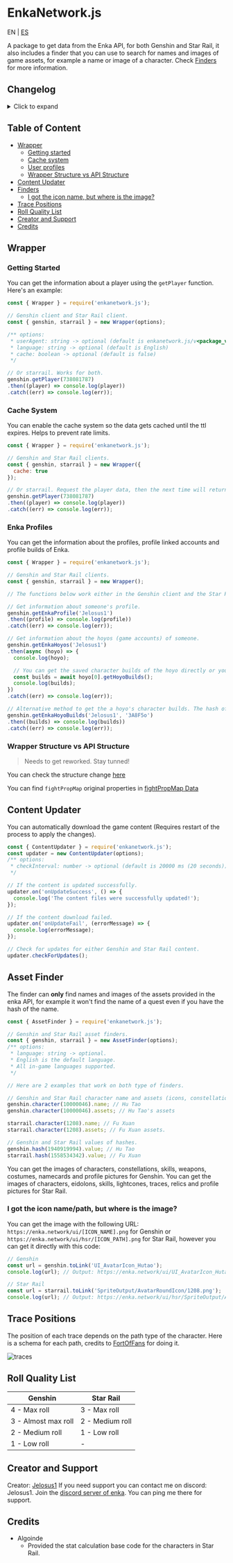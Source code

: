 # EnkaNetwork.js

EN | [ES](./README_ES.md)

A package to get data from the Enka API, for both Genshin and Star Rail, it also includes a finder that you can use to search for names and images of game assets, for example a name or image of a character. Check [Finders](#asset-finder) for more information.

## Changelog
<details>
	<summary>Click to expand</summary>

  - v2.9.2:
    - Added Star Rail 2.7 version content.
  - v2.9.1:
    - Added Genshin 5.2 version content.
  - v2.9.0:
    - Added Star Rail 2.6 version content.
  - v2.8.9:
    - Added Genshin 5.1 version content.
  - v2.8.8:
    - Added latest excel for skill tree in Star Rail (seems I didn't in the last update).
	- Fixed the `theaterMode` property for the player that didn't attempt the theather.
  - v2.8.7:
	  - Added Star Rail 2.5 version content.
  - v2.8.6:
	  - Fixed the value for the theater mode difficulty.
	  - Corrected a typo in the properties `theaterModeIndex` and `theaterMode` (before was theat**h**erModeIndex and theat**h**erMode).
  - v2.8.5:
	  - Added Genshin 5.0 version content.
	- Added new fields to the `Player` class. (Note: The fetched users who didn't login after the update won't have any info on this fields):
		```
		# property: type | value if empty or null
		theaterAct: number | ""
		theaterModeIndex: number | ""
		theaterMode: string | ""
		theaterStars: number | 0
		publicConstellations: boolean | false
		maxFriendshipCount: number | 0

		abyss.stars: number | 0

		showcase.elementIndex: number | ""
		showcase.element: string | ""
		showcase.constellations: number | 0
		```
  - v2.8.3:
	  - Added Star Rail 2.4 version content.
  - v2.8.2:
	  - Added Genshin 4.8 version content.
  - v2.8.1:
	  - `pureFictionLastFinishedStage` and `pureFictionStarCount` were changed to `currentRotatingEndgameContentLastFinishedStage` and `currentRotatingEndgameContentScore` since it's not only pure fiction but all the rotative end game contents like MoC.
	  - Added Star Rail 2.3 version content.
  - v2.8.0:
	  - Error displaying non-character profile pictures fixed (Genshin).
	  - Added Genshin 4.7 version content.
  - v2.7.8:
	  - Added `booksCollected`, `relicsOwned`, `musicCollected`, `pureFictionLastFinishedStage` and `pureFictionStarCount` under **\<request\>.player.recordInfo**.
	  - Added Star Rail 2.2 version content.
  - v2.7.6:
	  - Added Genshin 4.6 version content.
  - v2.7.5:
	  - Added Star Rail 2.1 version content.
  - v2.7.4:
	  - Added character and weapon rarity.
	  - Updated a little the structure.
  - v2.7.3:
    - Added Genshin 4.5 version content.
  - v2.7.2:
    - Fixed the error when an artifact had no substats it would throw an error when trying to get substats roll quality (Genshin).
  - v2.7.1:
    - Added Star Rail 2.0 version content.
  - v2.7.0:
	  - Added Genshin 4.4 version content.
	  - Updated the regex for UID validation due to new UIDs (18XXXXXXXX). Thanks to yuko1101 for providing it!
	  - Added roll quality for artifact/relic substats for both Genshin and Star Rail.
  - v2.6.6:
	  - Added support for new CN UIDs (3XXXXXXXX).
	  - Added max level by ascension to characters in both Genshin and Star Rail.
  - v2.6.5:
	  - Fixed the issue of MoC and FH finished floors being incorrect.
	  - Added character element for Genshin Impact.
	  - Changed the way `fhLastFinishedFloor` works adding the last finished floors for jarilo vi and the xianzhou luofu. Check the breaking changes (BREAKING_CHANGES.md)
  - v2.6.3:
	  - Added Star Rail 1.6 version content.
  - v2.6.2:
	  - Forgot to include some properties in the hashes json of Genshin :)
  - v2.6.1:
	  - Added Genshin 4.3 version content.
  - v2.6.0:
	  - Added character stats calculation for Star Rail.
	  - Added Star Rail 1.5 version content.
  - v2.5.3:
	  - Added Genshin 4.2 version content.
  - v2.5.2:
	  - Fixed the icon paths of traces.
	  - Fixed a bug in player's profile pictures of Star Rail.
  - v2.5.1:
	  - Added Star Rail version 1.4 content.
	  - Updated the structure of record info to match the API.
  - v2.5.0 ([contains minor breaking changes](./BREAKING_CHANGES.md#from-v221-to-250)):
	  - Added fully support for Star Rail API.
	  - Implemented the new profile picture system for Genshin.
	  - Improved the optimization.
	  - Fixed some bugs.
  - v2.2.1:
	  - Added the 4.0 version content.
	  - Fixed when a player had an element-less traveler in the profile it would throw an error.
	  - Fixed incorrect assets display for the Traveler.
	  - Fixed some bugs.
  - v2.1.9:
	  - Added trailing slash at the end of Enka profile related endpoints to prevent redirections and improve rate limit stability.
  - v2.1.8:
	  - Quick fix of the problem when someone's profile's hoyo had builds of Honkai: Star Rail it would throw an error when trying to fetch them, the support for said hoyos will come very soon.
  - v2.1.7:
	  - Added the 3.8 version content.
  - v2.1.6:
	  - Added the 3.7 version content.
	  - Added a parser to parse the substat IDs of the artifacts: `Wrapper.parseSubstats()`.
  - v2.1.4:
	  - Removed the content file reload since it would increase significantly the time to request players data.
  - v2.1.3:
	  - Fixed when trying to use the `character()` method of **AssetFinder** class would throw an error if the character id was the one of a travelers and their depot skill id.
	  - Fixed when the content updater downloads the files without all the content leading to errors.
	  - Now it won't be necessary to restart the application when the new content files are downloaded to read the new information.
	  - If a cache file it's corrupted it will automatically delete it and add a new cache file with fresh data.
	  - You can now delete the cache folder with `CacheHandler.deleteCacheDirectory()`.
  - v2.1.2:
	  - Fixed when a player had the traveler in the showcase it would throw an error.
  - v2.1.1:
	  - Fixed wrong skills order display of characters.
	  - Added a costume finder to `AssetFinder`.
	  - Added the 3.5 content.
  - v2.1.0 ([Breaking changes](/BREAKING_CHANGES.md) from &lt;v2.0.2):
	  - Implemented the new profile routes and data.
	  - Changed profile structure, refer to the [new structure](/STRUCTURE.md).
	  - Updated the player structure to add the `owner` field.
	  - Fixed when you search for a weapon name it returns an empty string.
	  - Fixed errors and bugs.
  - v2.0.2:
	  - Fixed when a character's weapon doesn't have refinement throws an error.
  - v2.0.1:
	  - Changed the player request endpoint since `/u/<UID>/__data.json` is now deprecated and will stop existing in 2 days.
	  - Removed the `key` parameter from the **Wrapper** class since it's no longer needed.
	  - Added profile API route (in case it exists) in the player structure.
  - v2.0.0:
	  - Reworked the entire data structure and some package structure.
	  - Merged `AssetNameFinder` and `AssetImageFinder` into `AssetFinder`.
	  - Added an auto updater for the new genshin versions content.
	  - Added cache system (optional) to reduce the requests sent to Enka API.
	  - Fixed some bugs and errors.
	  - Added JSDoc.
  - v1.3.10: 
	  - Reduced file amount of the package.
  - v1.3.9:
	  - Added 3.3 version content + IT and TR Languages
  - v1.3.6
	  - Added 3.2 version content.
	  - Now you can access to asset names/images directly from characters, namecards, etc objects.
  - v1.3.0:
	  - Fixed Ayaka and Mona talents.
	  - Added missing proudSkillExtraLevelMap.
	  - Added support for custom User-Agent on requests.
	  - Added 3.1 version content.
  - v1.2.1:
	  - Improved data structure for better data management.
	  - Now empty values will return empty strings, arrays and objects depending on the value type instead of null.
	  - Fixed some bugs.
	  - Added profiles API support.
  - v1.1.1:
	  - Added 3.0 version content.
	  - Added gacha images for characters.
	  - Changed the url of enka CDN.
  - v1.0.1:
	  - Changed the request url to prevent getting unnecessary 301s.
</details>

## Table of Content
- [Wrapper](#wrapper)
  - [Getting started](#getting-started)
  - [Cache system](#cache-system)
  - [User profiles](#enka-profiles)
  - [Wrapper Structure vs API Structure](#wrapper-structure-vs-api-structure)
- [Content Updater](#content-updater)
- [Finders](#asset-finder)
  - [I got the icon name, but where is the image?](#i-got-the-icon-namepath-but-where-is-the-image)
- [Trace Positions](#trace-positions)
- [Roll Quality List](#roll-quality-list)
- [Creator and Support](#creator-and-support) 
- [Credits](#credits)

## Wrapper

### Getting Started
You can get the information about a player using the `getPlayer` function. Here's an example:
```js
const { Wrapper } = require('enkanetwork.js');

// Genshin client and Star Rail client.
const { genshin, starrail } = new Wrapper(options);

/** options:
 * userAgent: string -> optional (default is enkanetwork.js/v<package_version>)
 * language: string -> optional (default is English)
 * cache: boolean -> optional (default is false)
 */

// Or starrail. Works for both.
genshin.getPlayer(738081787)
.then((player) => console.log(player))
.catch((err) => console.log(err));
```

### Cache System
You can enable the cache system so the data gets cached until the ttl expires. Helps to prevent rate limits.
```js
const { Wrapper } = require('enkanetwork.js');

// Genshin and Star Rail clients.
const { genshin, starrail } = new Wrapper({
  cache: true
});

// Or starrail. Request the player data, then the next time will return the cached data until the ttl expires. 
genshin.getPlayer(738081787)
.then((player) => console.log(player))
.catch((err) => console.log(err));
```

### Enka Profiles
You can get the information about the profiles, profile linked accounts and profile builds of Enka.
```js
const { Wrapper } = require('enkanetwork.js');

// Genshin and Star Rail clients.
const { genshin, starrail } = new Wrapper();

// The functions below work either in the Genshin client and the Star Rail client.

// Get information about someone's profile.
genshin.getEnkaProfile('Jelosus1')
.then((profile) => console.log(profile))
.catch((err) => console.log(err));

// Get information about the hoyos (game accounts) of someone. 
genshin.getEnkaHoyos('Jelosus1')
.then(async (hoyo) => {
  console.log(hoyo);

  // You can get the saved character builds of the hoyo directly or you can use the method outside of this "then" callback.
  const builds = await hoyo[0].getHoyoBuilds();
  console.log(builds);
})
.catch((err) => console.log(err));

// Alternative method to get the a hoyo's character builds. The hash of the hoyo is required for this one.
genshin.getEnkaHoyoBuilds('Jelosus1', '3A8F5o')
.then((builds) => console.log(builds))
.catch((err) => console.log(err));
```

### Wrapper Structure vs API Structure

> Needs to get reworked. Stay tunned!

You can check the structure change [here](/STRUCTURE.md)

You can find `fightPropMap` original properties in [fightPropMap Data](https://api.enka.network/#/api?id=fightprop)

## Content Updater
You can automatically download the game content (Requires restart of the process to apply the changes).
```js
const { ContentUpdater } = require('enkanetwork.js');
const updater = new ContentUpdater(options);
/** options:
 * checkInterval: number -> optional (default is 20000 ms (20 seconds))
 */

// If the content is updated successfully.
updater.on('onUpdateSuccess', () => {
  console.log('The content files were successfully updated!');
});

// If the content download failed.
updater.on('onUpdateFail', (errorMessage) => {
  console.log(errorMessage);
});

// Check for updates for either Genshin and Star Rail content.
updater.checkForUpdates();
```

## Asset Finder

The finder can **only** find names and images of the assets provided in the enka API, for example it won't find the name of a quest even if you have the hash of the name.

```js
const { AssetFinder } = require('enkanetwork.js');

// Genshin and Star Rail asset finders.
const { genshin, starrail } = new AssetFinder(options);
/** options:
 * language: string -> optional. 
 * English is the default language.
 * All in-game languages supported.
 */

// Here are 2 examples that work on both type of finders.

// Genshin and Star Rail character name and assets (icons, constellation/eidolon images, etc).
genshin.character(10000046).name; // Hu Tao
genshin.character(10000046).assets; // Hu Tao's assets

starrail.character(1208).name; // Fu Xuan
starrail.character(1208).assets; // Fu Xuan assets.

// Genshin and Star Rail values of hashes.
genshin.hash(1940919994).value; // Hu Tao
starrail.hash(1558534342).value; // Fu Xuan
```

You can get the images of characters, constellations, skills, weapons, costumes, namecards and profile pictures for Genshin. You can get the images of characters, eidolons, skills, lightcones, traces, relics and profile pictures for Star Rail.

### I got the icon name/path, but where is the image?

You can get the image with the following URL: `https://enka.network/ui/[ICON_NAME].png` for Genshin or `https://enka.network/ui/hsr/[ICON_PATH].png` for Star Rail, however you can get it directly with this code:

```js
// Genshin
const url = genshin.toLink('UI_AvatarIcon_Hutao');
console.log(url); // Output: https://enka.network/ui/UI_AvatarIcon_Hutao.png

// Star Rail
const url = starrail.toLink('SpriteOutput/AvatarRoundIcon/1208.png');
console.log(url); // Output: https://enka.network/ui/hsr/SpriteOutput/AvatarRoundIcon/1208.png
```

## Trace Positions
The position of each trace depends on the path type of the character. Here is a schema for each path, credits to [FortOfFans](https://github.com/FortOfFans) for doing it.

![traces](./images/Traces.png)

## Roll Quality List

| Genshin | Star Rail |
|---------|-----------|
| 4 - Max roll | 3 - Max roll |
| 3 - Almost max roll | 2 - Medium roll |
| 2 - Medium roll | 1 - Low roll |
| 1 - Low roll | - |

## Creator and Support

Creator: [Jelosus1](https://github.com/Jelosus2/)
If you need support you can contact me on discord: Jelosus1.
Join the [discord server of enka](https://discord.gg/eUv6gcsjqe). You can ping me there for support.

## Credits

- Algoinde
	- Provided the stat calculation base code for the characters in Star Rail.